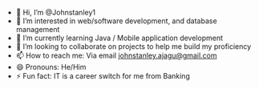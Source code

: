 - 👋 Hi, I’m @Johnstanley1
- 👀 I’m interested in web/software development, and database management 
- 🌱 I’m currently learning Java / Mobile application development
- 💞️ I’m looking to collaborate on projects to help me build my proficiency
- 📫 How to reach me: Via email johnstanley.ajagu@gmail.com
- 😄 Pronouns: He/Him
- ⚡ Fun fact: IT is a career switch for me from Banking

<!---
Johnstanley1/Johnstanley1 is a ✨ special ✨ repository because its `README.md` (this file) appears on your GitHub profile.
You can click the Preview link to take a look at your changes.
--->
